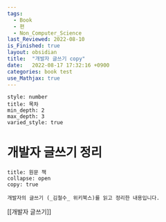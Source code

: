 ```yaml
---
tags:
  - Book
  - 편
  - Non_Computer_Science
last_Reviewed: 2022-08-10 
is_Finished: true
layout: obsidian
title:  "개발자 글쓰기 copy"
date:   2022-08-17 17:32:16 +0900
categories: book test
use_Mathjax: true
---
```

```toc
style: number
title: 목차
min_depth: 2
max_depth: 3
varied_style: true
```

# 개발자 글쓰기 정리

```ad-info
title: 원문 책
collapse: open
copy: true

개발자의 글쓰기 (_김철수_ 위키북스)를 읽고 정리한 내용입니다.
```
[[개발자 글쓰기]]